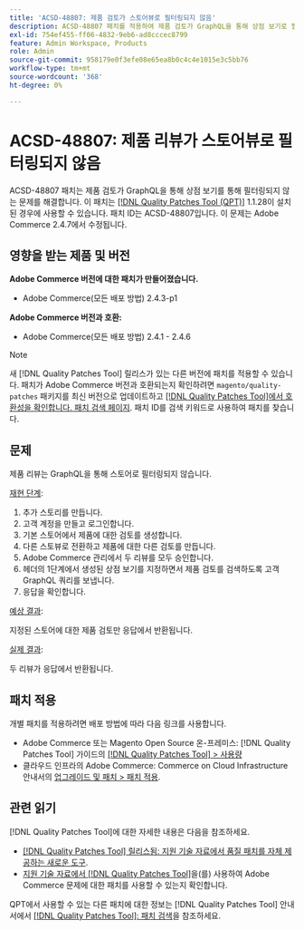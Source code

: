 ```yaml
---
title: 'ACSD-48807: 제품 검토가 스토어뷰로 필터링되지 않음'
description: ACSD-48807 패치를 적용하여 제품 검토가 GraphQL을 통해 상점 보기로 필터링되지 않는 Adobe Commerce 문제를 해결합니다.
exl-id: 754ef455-ff06-4832-9eb6-ad8cccec8799
feature: Admin Workspace, Products
role: Admin
source-git-commit: 958179e0f3efe08e65ea8b0c4c4e1015e3c5bb76
workflow-type: tm+mt
source-wordcount: '368'
ht-degree: 0%

---
```


# ACSD-48807: 제품 리뷰가 스토어뷰로 필터링되지 않음

ACSD-48807 패치는 제품 검토가 GraphQL을 통해 상점 보기를 통해 필터링되지 않는 문제를 해결합니다. 이 패치는 [[!DNL Quality Patches Tool (QPT)]](/help/announcements/adobe-commerce-announcements/magento-quality-patches-released-new-tool-to-self-serve-quality-patches.md) 1.1.28이 설치된 경우에 사용할 수 있습니다. 패치 ID는 ACSD-48807입니다. 이 문제는 Adobe Commerce 2.4.7에서 수정됩니다.

## 영향을 받는 제품 및 버전

**Adobe Commerce 버전에 대한 패치가 만들어졌습니다.**

* Adobe Commerce(모든 배포 방법) 2.4.3-p1

**Adobe Commerce 버전과 호환:**

* Adobe Commerce(모든 배포 방법) 2.4.1 - 2.4.6

>[!NOTE]
>
>새 [!DNL Quality Patches Tool] 릴리스가 있는 다른 버전에 패치를 적용할 수 있습니다. 패치가 Adobe Commerce 버전과 호환되는지 확인하려면 `magento/quality-patches` 패키지를 최신 버전으로 업데이트하고 [[!DNL Quality Patches Tool]에서 호환성을 확인합니다. 패치 검색 페이지](https://experienceleague.adobe.com/tools/commerce-quality-patches/index.html). 패치 ID를 검색 키워드로 사용하여 패치를 찾습니다.

## 문제

제품 리뷰는 GraphQL을 통해 스토어로 필터링되지 않습니다.

<u>재현 단계</u>:

1. 추가 스토리를 만듭니다.
1. 고객 계정을 만들고 로그인합니다.
1. 기본 스토어에서 제품에 대한 검토를 생성합니다.
1. 다른 스토뷰로 전환하고 제품에 대한 다른 검토를 만듭니다.
1. Adobe Commerce 관리에서 두 리뷰를 모두 승인합니다.
1. 헤더의 1단계에서 생성된 상점 보기를 지정하면서 제품 검토를 검색하도록 고객 GraphQL 쿼리를 보냅니다.
1. 응답을 확인합니다.

<u>예상 결과</u>:

지정된 스토어에 대한 제품 검토만 응답에서 반환됩니다.

<u>실제 결과</u>:

두 리뷰가 응답에서 반환됩니다.

## 패치 적용

개별 패치를 적용하려면 배포 방법에 따라 다음 링크를 사용합니다.

* Adobe Commerce 또는 Magento Open Source 온-프레미스: [!DNL Quality Patches Tool] 가이드의 [[!DNL Quality Patches Tool] > 사용량](https://experienceleague.adobe.com/docs/commerce-operations/tools/quality-patches-tool/usage.html)
* 클라우드 인프라의 Adobe Commerce: Commerce on Cloud Infrastructure 안내서의 [업그레이드 및 패치 > 패치 적용](https://experienceleague.adobe.com/docs/commerce-cloud-service/user-guide/develop/upgrade/apply-patches.html).

## 관련 읽기

[!DNL Quality Patches Tool]에 대한 자세한 내용은 다음을 참조하세요.

* [[!DNL Quality Patches Tool] 릴리스됨: 지원 기술 자료에서 품질 패치를 자체 제공하는 새로운 도구](/help/announcements/adobe-commerce-announcements/magento-quality-patches-released-new-tool-to-self-serve-quality-patches.md).
* [지원 기술 자료에서  [!DNL Quality Patches Tool]](/help/support-tools/patches-available-in-qpt-tool/check-patch-for-magento-issue-with-magento-quality-patches.md)을(를) 사용하여 Adobe Commerce 문제에 대한 패치를 사용할 수 있는지 확인합니다.

QPT에서 사용할 수 있는 다른 패치에 대한 정보는 [!DNL Quality Patches Tool] 안내서에서 [[!DNL Quality Patches Tool]: 패치 검색](https://experienceleague.adobe.com/tools/commerce-quality-patches/index.html)을 참조하세요.
